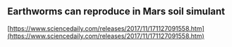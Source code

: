 ## Earthworms can reproduce in Mars soil simulant
  
  [https://www.sciencedaily.com/releases/2017/11/171127091558.htm](https://www.sciencedaily.com/releases/2017/11/171127091558.htm)